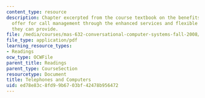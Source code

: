 ```yaml
---
content_type: resource
description: Chapter excerpted from the course textbook on the benefits computers
  offer for call management through the enhanced services and flexible call routing
  they can provide.
file: /media/courses/mas-632-conversational-computer-systems-fall-2008/ed78e83c8fd99b6703bf42478b956472_shmandt_txt_ch11.pdf
file_type: application/pdf
learning_resource_types:
- Readings
ocw_type: OCWFile
parent_title: Readings
parent_type: CourseSection
resourcetype: Document
title: Telephones and Computers
uid: ed78e83c-8fd9-9b67-03bf-42478b956472
---
```

